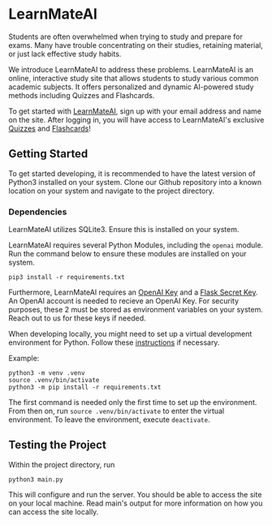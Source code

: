 # LearnMateAI
Students are often overwhelmed when trying to study and prepare for exams.
Many have trouble concentrating on their studies, retaining material, or
just lack effective study habits.

We introduce LearnMateAI to address these problems. LearnMateAI is an online,
interactive study site that allows students to study various common academic
subjects. It offers personalized and dynamic AI-powered study methods including
Quizzes and Flashcards.

To get started with [LearnMateAI](https://learnmateai.pythonanywhere.com 'LearnMateAI'),
sign up with your email address and name on the site. After logging in, you
will have access to LearnMateAI's exclusive
[Quizzes](https://learnmateai.pythonanywhere.com/quiz 'Quizzes') and
[Flashcards](https://learnmateai.pythonanywhere.com/flashcards 'Flashcards')!

## Getting Started
To get started developing, it is recommended to have the latest version of
Python3 installed on your system. Clone our Github repository into a known
location on your system and navigate to the project directory.

### Dependencies
LearnMateAI utilizes SQLite3. Ensure this is installed on your system.

LearnMateAI requires several Python Modules, including the `openai` module.
Run the command below to ensure these modules are installed on your system.

```
pip3 install -r requirements.txt
```

Furthermore, LearnMateAI requires an
[OpenAI Key](https://platform.openai.com/docs/overview 'OpenAI Docs') and a
[Flask Secret Key](https://flask.palletsprojects.com/en/2.3.x/config/ 'Flask Configuration').
An OpenAI account is needed to recieve an OpenAI Key.
For security purposes, these 2 must be stored as environment variables on your system.
Reach out to us for these keys if needed.

When developing locally, you might need to set up a virtual development environment
for Python. Follow these [instructions](
  https://stackoverflow.com/questions/75602063/pip-install-r-requirements-txt-is-failing-this-environment-is-externally-mana/75696359#75696359:~:text=This%20is%20due%20to%20your%20distribution%20adopting%20PEP%20668%20%E2%80%93%20Marking%20Python%20base%20environments%20as%20%E2%80%9Cexternally%20managed%E2%80%9D.
) if necessary.

Example:
```
python3 -m venv .venv
source .venv/bin/activate
python3 -m pip install -r requirements.txt
```

The first command is needed only the first time to set up the environment.
From then on, run `source .venv/bin/activate` to enter the 
virtual environment. To leave the environment, execute `deactivate`.

## Testing the Project
Within the project directory, run
```
python3 main.py
```

This will configure and run the server. You should be able to access the site
on your local machine. Read main's output for more information on how
you can access the site locally.
